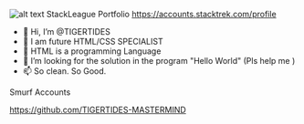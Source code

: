 ![alt text](https://www.codewars.com/users/TIGERTIDES/badges/large)
StackLeague Portfolio https://accounts.stacktrek.com/profile
- 👋 Hi, I’m @TIGERTIDES
- 👀 I am future HTML/CSS SPECIALIST
- 🌱 HTML is a programming Language
- 💞️ I’m looking for the solution in the program "Hello World" (Pls help me )
- 📫 So clean. So Good.

Smurf Accounts

https://github.com/TIGERTIDES-MASTERMIND
<!---
TIGERTIDES/TIGERTIDES is a ✨ special ✨ repository because its `README.md` (this file) appears on your GitHub profile.
You can click the Preview link to take a look at your changes.

--->

